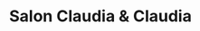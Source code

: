 ---
title: "Salon Claudia & Claudia"
url: /ludwigshafen-am-rhein/salon-claudia-und-claudia/
shop: Friseur
---